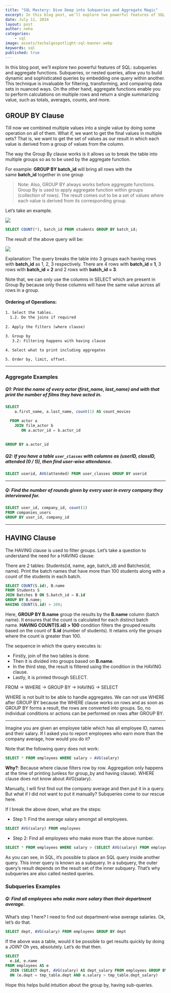 ```yaml
---
title: "SQL Mastery: Dive Deep into Subqueries and Aggregate Magic"
excerpt: In this blog post, we’ll explore two powerful features of SQL subqueries and aggregate functions. Subqueries, or nested queries, allow you to build dynamic and sophisticated queries by embedding one query within another..
date: July 11, 2024
layout: post
author: neha
categories:
    - sql
image: assets/techalgospotlight-sql-banner.webp
keywords: sql
published: true
---
```


In this blog post, we’ll explore two powerful features of SQL: subqueries and aggregate functions. Subqueries, or nested queries, allow you to build dynamic and sophisticated queries by embedding one query within another. This technique is invaluable for filtering, transforming, and comparing data sets in nuanced ways. On the other hand, aggregate functions enable you to perform calculations on multiple rows and return a single summarizing value, such as totals, averages, counts, and more.

GROUP BY Clause
---------------

Till now we combined multiple values into a single value by doing some operation on all of them. What if, we want to get the final values in multiple sets? That is, we want to get the set of values as our result in which each value is derived from a group of values from the column.

The way the Group By clause works is it allows us to break the table into multiple groups so as to be used by the aggregate function.

For example: **GROUP BY batch_id** will bring all rows with the same **batch_id** together in one group

> Note: Also, GROUP BY always works before aggregate functions. Group By is used to apply aggregate function within groups (collection of rows). The result comes out to be a set of values where each value is derived from its corresponding group.

Let’s take an example.

![](https://techalgospotlight.com/wp-content/uploads/2024/07/image-11.png)

```sql
SELECT COUNT(*), batch_id FROM students GROUP BY batch_id;
```


The result of the above query will be:

![](https://techalgospotlight.com/wp-content/uploads/2024/07/image-12.png)

Explanation: The query breaks the table into 3 groups each having rows with **batch_id** as 1, 2, 3 respectively. There are 4 rows with **batch_id = 1**, 3 rows with **batch_id = 2** and 2 rows with **batch_id = 3**.

Note that, we can only use the columns in SELECT which are present in Group By because only those columns will have the same value across all rows in a group.

#### **Ordering of Operations:**

```txt
1. Select the tables. 
  1.2. Do the joins if required
  
2. Apply the filters (where clause) 

3. Group by 
   3.2: Filtering happens with having clause 

4. Select what to print including aggregates

5. Order by, limit, offset. 
```

* * *

### Aggregate Examples

##### Q1: Print the name of every actor (first\_name, last\_name) and with that print the number of films they have acted in.

```sql
SELECT
    a.first_name, a.last_name, count(1) AS count_movies

  FROM actor a
    JOIN film_actor b
       ON a.actor_id = b.actor_id
  
       
GROUP BY a.actor_id
```

##### Q2: If you have a table `user_classes` with columns as (userID, classID, attended (0 / 1)), then find user-wise attendance.

```sql
SELECT userid, AVG(attended) FROM user_classes GROUP BY userid
```

* * *

##### Q: Find the number of rounds given by every user in every company they interviewed for.

```sql
SELECT user_id, company_id, count(1)
FROM companies_users 
GROUP BY user_id, company_id
```

* * *

HAVING Clause
-------------

The HAVING clause is used to filter groups. Let’s take a question to understand the need for a HAVING clause:

There are 2 tables: Students(id, name, age, batch\_id) and Batches(id, name). Print the batch names that have more than 100 students along with a count of the students in each batch.

```sql
SELECT COUNT(S.id), B.name
FROM Students S
JOIN Batches B ON S.batch_id = B.id
GROUP BY B.name;
HAVING COUNT(S.id) > 100;
```


Here, **GROUP BY B.name** group the results by the **B.name** column (batch name). It ensures that the count is calculated for each distinct batch name. **HAVING COUNT(S.id) > 100** condition filters the grouped results based on the count of **S.id** (number of students). It retains only the groups where the count is greater than 100.

The sequence in which the query executes is:

*   Firstly, join of the two tables is done.
*   Then it is divided into groups based on **B.name**.
*   In the third step, the result is filtered using the condition in the HAVING clause.
*   Lastly, it is printed through SELECT.

FROM -> WHERE -> GROUP BY -> HAVING -> SELECT

WHERE is not built to be able to handle aggregates. We can not use WHERE after GROUP BY because the WHERE clause works on rows and as soon as GROUP BY forms a result, the rows are converted into groups. So, no individual conditions or actions can be performed on rows after GROUP BY.

* * *

Imagine you are given an employee table which has all employee ID, names and their salary. If I asked you to report employees who earn more than the company average, how would you do it?

Note that the following query does not work:

```sql
SELECT * FROM employees WHERE salary > AVG(salary)
```

**Why?**: Because where clause filters row by row. Aggregation only happens at the time of printing (unless for group\_by and having clause). WHERE clause does not know about AVG(salary).

Manually, I will first find out the company average and then put it in a query. But what if I did not want to put it manually? Subqueries come to our rescue here.

If I break the above down, what are the steps:

*   Step 1: Find the average salary amongst all employees.

```sql
SELECT AVG(salary) FROM employees
```

*   Step 2: Find all employees who make more than the above number.

```sql
SELECT * FROM employees WHERE salary > (SELECT AVG(salary) FROM employees)
```

As you can see, in SQL, it’s possible to place an SQL query inside another query. This inner query is known as a subquery. In a subquery, the outer query’s result depends on the result set of the inner subquery. That’s why subqueries are also called nested queries.

### Subqueries Examples

##### Q: Find all employees who make more salary than their department average.

What’s step 1 here? I need to find out department-wise average salaries. Ok, let’s do that.

```sql
SELECT dept, AVG(salary) FROM employees GROUP BY dept
```

If the above was a table, would it be possible to get results quickly by doing a JOIN? Oh yes, absolutely. Let’s do that then.

```sql
SELECT
  e.id, e.name
FROM employees AS e
  JOIN (SELECT dept, AVG(salary) AS dept_salary FROM employees GROUP BY dept) AS tmp_table
  ON (e.dept = tmp_table.dept AND e.salary > tmp_table.dept_salary)
```

Hope this helps build intuition about the group by, having sub-queries.